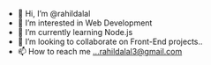 - 👋 Hi, I’m @rahildalal
- 👀 I’m interested in Web Development
- 🌱 I’m currently learning Node.js
- 💞️ I’m looking to collaborate on Front-End projects..
- 📫 How to reach me ...rahildalal3@gmail.com

<!---
rahildalal/rahildalal is a ✨ special ✨ repository because its `README.md` (this file) appears on your GitHub profile.
You can click the Preview link to take a look at your changes.
--->

